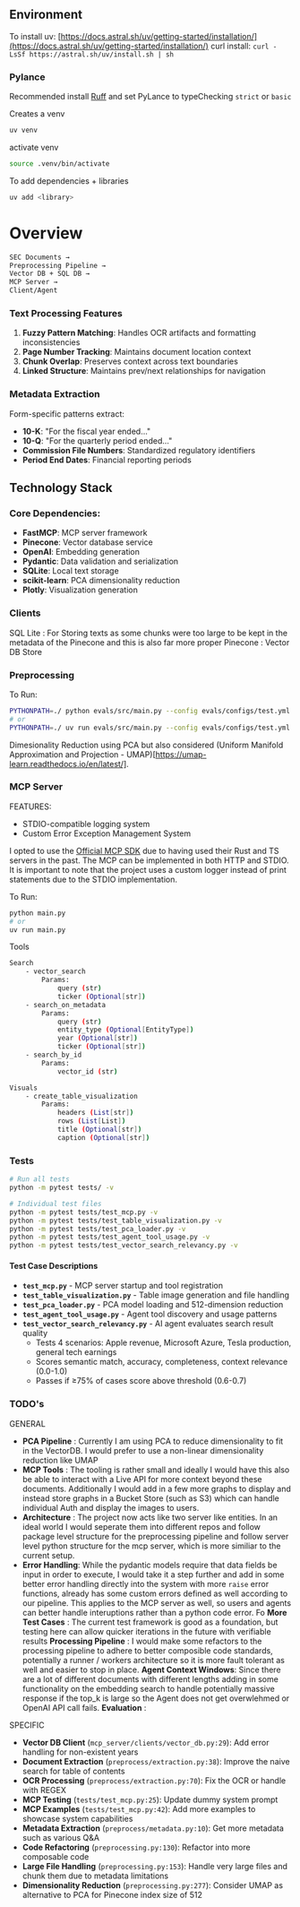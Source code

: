 
## Environment

To install uv: [https://docs.astral.sh/uv/getting-started/installation/](https://docs.astral.sh/uv/getting-started/installation/)
curl install: `curl -LsSf https://astral.sh/uv/install.sh | sh`

### Pylance
Recommended install [Ruff](https://docs.astral.sh/ruff/) and set PyLance to typeChecking `strict` or `basic`


Creates a venv
```bash
uv venv
```

activate venv
```bash 
source .venv/bin/activate
```

To add dependencies + libraries
```bash
uv add <library>
```

# Overview

```bash
SEC Documents → 
Preprocessing Pipeline → 
Vector DB + SQL DB → 
MCP Server → 
Client/Agent
```

### Text Processing Features

1. **Fuzzy Pattern Matching**: Handles OCR artifacts and formatting inconsistencies
2. **Page Number Tracking**: Maintains document location context
3. **Chunk Overlap**: Preserves context across text boundaries
4. **Linked Structure**: Maintains prev/next relationships for navigation

### Metadata Extraction

Form-specific patterns extract:
- **10-K**: "For the fiscal year ended..."
- **10-Q**: "For the quarterly period ended..."
- **Commission File Numbers**: Standardized regulatory identifiers
- **Period End Dates**: Financial reporting periods

## Technology Stack

### Core Dependencies:
- **FastMCP**: MCP server framework
- **Pinecone**: Vector database service
- **OpenAI**: Embedding generation
- **Pydantic**: Data validation and serialization
- **SQLite**: Local text storage
- **scikit-learn**: PCA dimensionality reduction
- **Plotly**: Visualization generation


### Clients
SQL Lite : For Storing texts as some chunks were too large to be kept in the metadata of the Pinecone and this is also far more proper
Pinecone : Vector DB Store


### Preprocessing

To Run:
```bash
PYTHONPATH=./ python evals/src/main.py --config evals/configs/test.yml
# or
PYTHONPATH=./ uv run evals/src/main.py --config evals/configs/test.yml 
```

Dimesionality Reduction using PCA but also considered (Uniform Manifold Approximation and Projection - UMAP)[https://umap-learn.readthedocs.io/en/latest/].



### MCP Server

FEATURES: 
- STDIO-compatible logging system
- Custom Error Exception Management System 


I opted to use the [Official MCP SDK](https://github.com/modelcontextprotocol/python-sdk) due to having used their Rust and TS servers in the past. The MCP can be implemented in both HTTP and STDIO. It is important to note that the project uses a custom logger instead of print statements due to the STDIO implementation.

To Run:
```bash
python main.py 
# or
uv run main.py
```

Tools
```bash
Search
    - vector_search
        Params: 
            query (str)
            ticker (Optional[str])
    - search_on_metadata
        Params:
            query (str)
            entity_type (Optional[EntityType])
            year (Optional[str])
            ticker (Optional[str])
    - search_by_id
        Params:
            vector_id (str)

Visuals
    - create_table_visualization
        Params:
            headers (List[str])
            rows (List[List])
            title (Optional[str])
            caption (Optional[str])
```

### Tests

```bash
# Run all tests
python -m pytest tests/ -v

# Individual test files
python -m pytest tests/test_mcp.py -v
python -m pytest tests/test_table_visualization.py -v
python -m pytest tests/test_pca_loader.py -v
python -m pytest tests/test_agent_tool_usage.py -v
python -m pytest tests/test_vector_search_relevancy.py -v
```

#### Test Case Descriptions

- **`test_mcp.py`** - MCP server startup and tool registration
- **`test_table_visualization.py`** - Table image generation and file handling  
- **`test_pca_loader.py`** - PCA model loading and 512-dimension reduction
- **`test_agent_tool_usage.py`** - Agent tool discovery and usage patterns
- **`test_vector_search_relevancy.py`** - AI agent evaluates search result quality
  - Tests 4 scenarios: Apple revenue, Microsoft Azure, Tesla production, general tech earnings
  - Scores semantic match, accuracy, completeness, context relevance (0.0-1.0)
  - Passes if ≥75% of cases score above threshold (0.6-0.7)


### TODO's

GENERAL
- **PCA Pipeline** : Currently I am using PCA to reduce dimensionality to fit in the VectorDB. I would prefer to use a non-linear dimensionality reduction like UMAP
- **MCP Tools** : The tooling is rather small and ideally I would have this also be able to interact with a Live API for more context beyond these documents. Additionally I would add in a few more graphs to display and instead store graphs in a Bucket Store (such as S3) which can handle individual Auth and display the images to users.
- **Architecture** : The project now acts like two server like entities. In an ideal world I would seperate them into different repos and follow package level structure for the preprocessing pipeline and follow server level python structure for the mcp server, which is more similiar to the current setup.
- **Error Handling**: While the pydantic models require that data fields be input in order to execute, I would take it a step further and add in some better error handling directly into the system with more `raise` error functions, already has some custom errors defined as well according to our pipeline. This applies to the MCP server as well, so users and agents can better handle interuptions rather than a python code error. Fo
**More Test Cases** : The current test framework is good as a foundation, but testing here can allow quicker iterations in the future with verifiable results
**Processing Pipeline** : I would make some refactors to the processing pipeline to adhere to better composible code standards, potentially a runner / workers architecture so it is more fault tolerant as well and easier to stop in place.
**Agent Context Windows**: Since there are a lot of different documents with different lengths adding in some functionality on the embedding search to handle potentially massive response if the top_k is large so the Agent does not get overwlehmed or OpenAI API call fails.
**Evaluation** : 

SPECIFIC
- **Vector DB Client** (`mcp_server/clients/vector_db.py:29`): Add error handling for non-existent years
- **Document Extraction** (`preprocess/extraction.py:38`): Improve the naive search for table of contents
- **OCR Processing** (`preprocess/extraction.py:70`): Fix the OCR or handle with REGEX
- **MCP Testing** (`tests/test_mcp.py:25`): Update dummy system prompt
- **MCP Examples** (`tests/test_mcp.py:42`): Add more examples to showcase system capabilities
- **Metadata Extraction** (`preprocess/metadata.py:10`): Get more metadata such as various Q&A
- **Code Refactoring** (`preprocessing.py:130`): Refactor into more composable code
- **Large File Handling** (`preprocessing.py:153`): Handle very large files and chunk them due to metadata limitations
- **Dimensionality Reduction** (`preprocessing.py:277`): Consider UMAP as alternative to PCA for Pinecone index size of 512